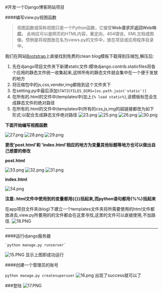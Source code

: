 #开发一个Django博客网站项目

####编写view.py视图函数

>视图函数或简称视图只是一个Python函数，它接受**Web请求并返回Web响应**。 此响应可以是网页的HTML内容，重定向，404错误，XML文档或图像。惯例是将视图放在名为views.py的文件中，放在项目或应用程序目录中。

我们在网站[Bootstrap](https://startbootstrap.com/)上直接找到免费的clean blog模板下载得到压缩包,解压后:

1. 先在django项目文件夹下新建static文件:模块django.contrib.staticfiles将各个应用的静态文件统一收集起来,这样所有的静态文件就会集中在一个便于发放的地方
2. 将压缩包中的js,css,vender,img都拖到这个文件夹下
3. 在setting.py中最后添加`STATICFILES_DIRS=[os.path.join('static')]`
4. 在所有的.html的文件中(templates中)加上`{% load static%}`,该模板标签会生成静态文件的绝对路径
5. 在所有的.html的文件中(templates中)所有的css,js,img的超链接都改为如下形式:以配合生成静态文件绝对路径
![23.png]()	
![25.png]()	
![26.png]()	
![30.png]()	

**下面开始编写视图函数**

![27.png]()	
![28.png]()	
![29.png]()	

**更改'post.html'和 'index.html'相应的地方为变量其他标题等地方也可以做出自己想要的修改**

**post.html**

![33.png]()	
![32.png]()	
![31.png]()	

**index.html**

![34.png]()


**注意:.html文件中使用到的变量都用{{}}括起来,而python语句都用{%%}括起来**

在app项目文件夹(blog)下建立一个templates文件夹将所需要使用的html文件都放进去,view.py所要用的的文件都会在这里寻找,这里的文件可以直接使用,不加路径.
![18.PNG](https://i.loli.net/2018/07/09/5b43827a1d445.png)

***

####运行django服务器


	`python manage.py runserver`  
![15.PNG](https://i.loli.net/2018/07/09/5b4366dbae98a.png)
显示上图即成功运行

####创建一个管理员的账号

`python manage.py createsuperuser`
![16.png](https://i.loli.net/2018/07/09/5b4367b838dae.png)
出现了success就可以了

###登陆
![17.PNG](https://i.loli.net/2018/07/09/5b43684638cc6.png)


